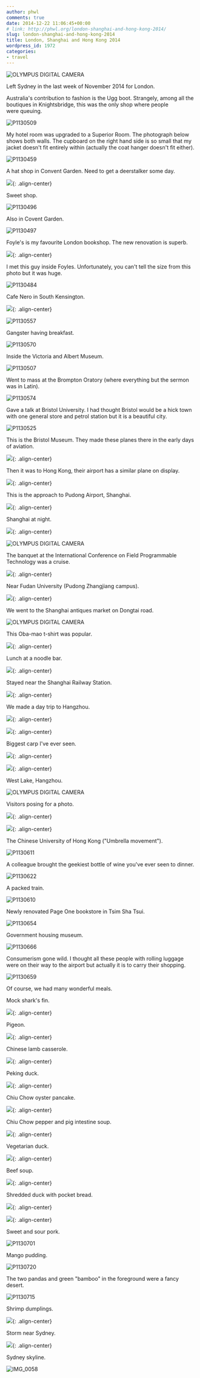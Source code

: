 ```yaml
---
author: phwl
comments: true
date: 2014-12-22 11:06:45+00:00
# link: http://phwl.org/london-shanghai-and-hong-kong-2014/
slug: london-shanghai-and-hong-kong-2014
title: London, Shanghai and Hong Kong 2014
wordpress_id: 1972
categories:
- travel
---
```


![OLYMPUS DIGITAL CAMERA](/assets/images/2014/12/PC140137.jpg)

Left Sydney in the last week of November 2014 for London.

<!-- more -->

Australia's contribution to fashion is the Ugg boot. Strangely, among all the boutiques in Knightsbridge, this was the only shop where people were queuing.

![P1130509](/assets/images/2014/12/P1130509.jpg)

My hotel room was upgraded to a Superior Room. The photograph below shows both walls. The cupboard on the right hand side is so small that my jacket doesn't fit entirely within (actually the coat hanger doesn't fit either).

![P1130459](/assets/images/2014/12/P1130459.jpg)

A hat shop in Convent Garden. Need to get a deerstalker some day.

![](/assets/images/2014/12/P1130495.jpg){: .align-center}

Sweet shop.

![P1130496](/assets/images/2014/12/P1130496.jpg)

Also in Covent Garden.

![P1130497](/assets/images/2014/12/P1130497.jpg)

Foyle's is my favourite London bookshop. The new renovation is superb.

![](/assets/images/2014/12/P1130469.jpg){: .align-center}

I met this guy inside Foyles. Unfortunately, you can't tell the size from this photo but it was huge.

![P1130484](/assets/images/2014/12/P1130484.jpg)

Cafe Nero in South Kensington.

![](/assets/images/2014/12/IMG_0048.jpg){: .align-center}

![P1130557](/assets/images/2014/12/P1130557.jpg)

Gangster having breakfast.

![P1130570](/assets/images/2014/12/P1130570.jpg)

Inside the Victoria and Albert Museum.

![P1130507](/assets/images/2014/12/P1130507.jpg)

Went to mass at the Brompton Oratory (where everything but the sermon was in Latin).

![P1130574](/assets/images/2014/12/P1130574.jpg)

Gave a talk at Bristol University. I had thought Bristol would be a hick town with one general store and petrol station but it is a beautiful city.

![P1130525](/assets/images/2014/12/P1130525.jpg)

This is the Bristol Museum. They made these planes there in the early days of aviation.

![](/assets/images/2014/12/P1130528.jpg){: .align-center}

Then it was to Hong Kong, their airport has a similar plane on display.

![](/assets/images/2014/12/PC080014.jpg){: .align-center}

This is the approach to Pudong Airport, Shanghai.

![](/assets/images/2014/12/P1130585.jpg){: .align-center}

Shanghai at night.

![](/assets/images/2014/12/PC110102.jpg){: .align-center}

![OLYMPUS DIGITAL CAMERA](/assets/images/2014/12/PC110103.jpg)

The banquet at the International Conference on Field Programmable Technology was a cruise.

![](/assets/images/2014/12/PC110027.jpg){: .align-center}

Near Fudan University (Pudong Zhangjiang campus).

![](/assets/images/2014/12/PC090020.jpg){: .align-center}

We went to the Shanghai antiques market on Dongtai road.

![OLYMPUS DIGITAL CAMERA](/assets/images/2014/12/PC140150.jpg)

This Oba-mao t-shirt was popular.

![](/assets/images/2014/12/PC140158.jpg){: .align-center}

Lunch at a noodle bar.

![](/assets/images/2014/12/PC140130.jpg){: .align-center}

Stayed near the Shanghai Railway Station.

![](/assets/images/2014/12/PC140124.jpg){: .align-center}

We made a day trip to Hangzhou.

![](/assets/images/2014/12/PC150181.jpg){: .align-center}

![](/assets/images/2014/12/PC150197.jpg){: .align-center}

Biggest carp I've ever seen.

![](/assets/images/2014/12/PC150189.jpg){: .align-center}

![](/assets/images/2014/12/PC150212.jpg){: .align-center}

West Lake, Hangzhou.

![OLYMPUS DIGITAL CAMERA](/assets/images/2014/12/PC150200.jpg)

Visitors posing for a photo.

![](/assets/images/2014/12/PC150210.jpg){: .align-center}

![](/assets/images/2014/12/PC150203.jpg){: .align-center}

The Chinese University of Hong Kong ("Umbrella movement").

![P1130611](/assets/images/2014/12/P1130611.jpg)

A colleague brought the geekiest bottle of wine you've ever seen to dinner.

![P1130622](/assets/images/2014/12/P1130622.jpg)

A packed train.

![P1130610](/assets/images/2014/12/P1130610.jpg)

Newly renovated Page One bookstore in Tsim Sha Tsui.

![P1130654](/assets/images/2014/12/P1130654.jpg)

Government housing museum.

![P1130666](/assets/images/2014/12/P1130666.jpg)

Consumerism gone wild. I thought all these people with rolling luggage were on their way to the airport but actually it is to carry their shopping.

![P1130659](/assets/images/2014/12/P1130659.jpg)

Of course, we had many wonderful meals.

Mock shark's fin.

![](/assets/images/2014/12/P1130615.jpg){: .align-center}

Pigeon.

![](/assets/images/2014/12/P1130614.jpg){: .align-center}

Chinese lamb casserole.

![](/assets/images/2014/12/P1130612.jpg){: .align-center}

Peking duck.

![](/assets/images/2014/12/IMG_4801.jpg){: .align-center}

Chiu Chow oyster pancake.

![](/assets/images/2014/12/P1130646.jpg){: .align-center}

Chiu Chow pepper and pig intestine soup.

![](/assets/images/2014/12/P1130645.jpg){: .align-center}

Vegetarian duck.

![](/assets/images/2014/12/P1130636.jpg){: .align-center}

Beef soup.

![](/assets/images/2014/12/P1130630.jpg){: .align-center}

Shredded duck with pocket bread.

![](/assets/images/2014/12/P1130699.jpg){: .align-center}

![](/assets/images/2014/12/P1130698.jpg){: .align-center}

Sweet and sour pork.

![P1130701](/assets/images/2014/12/P1130701.jpg)

Mango pudding.

![P1130720](/assets/images/2014/12/P1130720.jpg)

The two pandas and green "bamboo" in the foreground were a fancy desert.

![P1130715](/assets/images/2014/12/P1130715.jpg)

Shrimp dumplings.

![](/assets/images/2014/12/IMG_4822.jpg){: .align-center}

Storm near Sydney.

![](/assets/images/2014/12/IMG_0031.jpg){: .align-center}

Sydney skyline.

![IMG_0058](/assets/images/2014/12/IMG_0058.jpg)
